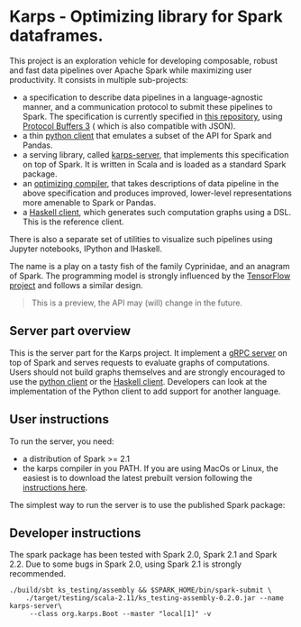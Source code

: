 # Karps - Optimizing library for Spark dataframes.

This project is an exploration vehicle for developing composable, robust and fast
data pipelines over Apache Spark while maximizing user productivity.
It consists in multiple sub-projects:
- a specification to describe data pipelines in a language-agnostic manner,
  and a communication protocol to submit these pipelines to Spark. The
  specification is currently specified in [this repository](https://github.com/tjhunter/karps/src/main/proto), using
   [Protocol Buffers 3](https://developers.google.com/protocol-buffers/docs/proto3) (
    which is also compatible with JSON).
- a thin [python client](https://github.com/tjhunter/karps-python) that emulates a subset of the
  API for Spark and Pandas.
- a serving library, called
  [karps-server](https://github.com/krapsh/karps), that implements this specification on top of Spark.
  It is written in Scala and is loaded as a standard Spark package.
- an [optimizing compiler](https://github.com/tjhunter/karps-haskell), that takes descriptions of 
  data pipeline in the above specification and produces improved, lower-level representations more
  amenable to Spark or Pandas.
- a [Haskell client](https://github.com/tjhunter/karps-haskell), which generates such computation
  graphs using a DSL. This is the reference client.

There is also a separate set of utilities to visualize such pipelines using
Jupyter notebooks, IPython and IHaskell.

The name is a play on a tasty fish of the family Cyprinidae, and an anagram of Spark. The programming model is strongly influenced by the
[TensorFlow project](https://www.tensorflow.org/) and follows a similar design.


 > This is a preview, the API may (will) change in the future.

## Server part overview

This is the server part for the Karps project. It implement a [gRPC server]() on top of Spark and
serves requests to evaluate graphs of computations. Users should not build graphs themselves and
are strongly encouraged to use the [python client]() or the [Haskell client](). Developers can
look at the implementation of the Python client to add support for another language.

## User instructions

To run the server, you need:
 - a distribution of Spark >= 2.1
 - the karps compiler in you PATH. If you are using MacOs or Linux, the easiest is to download the
 latest prebuilt version following the [instructions here]().

The simplest way to run the server is to use the published Spark package:

## Developer instructions

The spark package has been tested with Spark 2.0, Spark 2.1 and Spark 2.2. Due to some bugs
in Spark 2.0, using Spark 2.1 is strongly recommended.

```
./build/sbt ks_testing/assembly && $SPARK_HOME/bin/spark-submit \
    ./target/testing/scala-2.11/ks_testing-assembly-0.2.0.jar --name karps-server\
     --class org.karps.Boot --master "local[1]" -v
```
